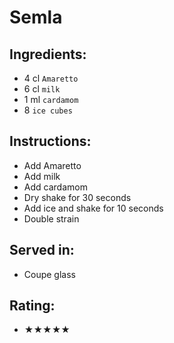 # Semla

## Ingredients:
- 4 cl `Amaretto`
- 6 cl `milk`
- 1 ml `cardamom`
- 8 `ice cubes`

## Instructions:
- Add Amaretto
- Add milk
- Add cardamom
- Dry shake for 30 seconds
- Add ice and shake for 10 seconds
- Double strain

## Served in:
- Coupe glass

## Rating:
- ★★★★★